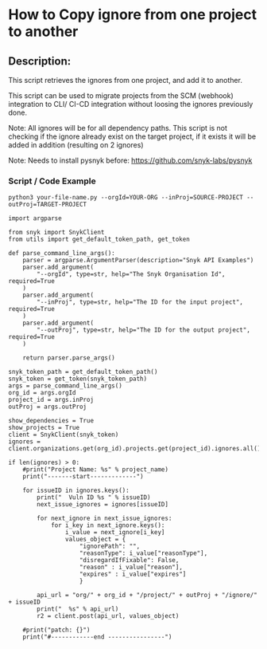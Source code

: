 # How to Copy ignore from one project to another

## Description:
This script retrieves the ignores from one project, and add it to another.

This script can be used to migrate projects from the SCM (webhook) integration to CLI/ CI-CD integration without loosing the ignores previously done.

Note: All ignores will be for all dependency paths. This script is not checking if the ignore already exist on the target project, if it exists it will be added in addition (resulting on 2 ignores)

Note: Needs to install pysnyk before: [<https://github.com/snyk-labs/pysnyk>](<https://github.com/snyk-labs/pysnyk>)

### Script / Code Example

```
python3 your-file-name.py --orgId=YOUR-ORG --inProj=SOURCE-PROJECT --outProj=TARGET-PROJECT

import argparse

from snyk import SnykClient
from utils import get_default_token_path, get_token

def parse_command_line_args():
    parser = argparse.ArgumentParser(description="Snyk API Examples")
    parser.add_argument(
        "--orgId", type=str, help="The Snyk Organisation Id", required=True
    )
    parser.add_argument(
        "--inProj", type=str, help="The ID for the input project", required=True
    )
    parser.add_argument(
        "--outProj", type=str, help="The ID for the output project", required=True
    )

    return parser.parse_args()

snyk_token_path = get_default_token_path()
snyk_token = get_token(snyk_token_path)
args = parse_command_line_args()
org_id = args.orgId
project_id = args.inProj
outProj = args.outProj

show_dependencies = True
show_projects = True
client = SnykClient(snyk_token)
ignores = client.organizations.get(org_id).projects.get(project_id).ignores.all()

if len(ignores) > 0:
    #print("Project Name: %s" % project_name)
    print("-------start-------------")

    for issueID in ignores.keys():
        print("  Vuln ID %s " % issueID)
        next_issue_ignores = ignores[issueID]

        for next_ignore in next_issue_ignores:
            for i_key in next_ignore.keys():
                i_value = next_ignore[i_key]
                values_object = {
                    "ignorePath": "",
                    "reasonType": i_value["reasonType"],
                    "disregardIfFixable": False,
                    "reason" : i_value["reason"],
                    "expires" : i_value["expires"]
                    }

        api_url = "org/" + org_id + "/project/" + outProj + "/ignore/" + issueID
        print("  %s" % api_url)
        r2 = client.post(api_url, values_object)

    #print("patch: {}")
    print("#------------end ----------------")
```
